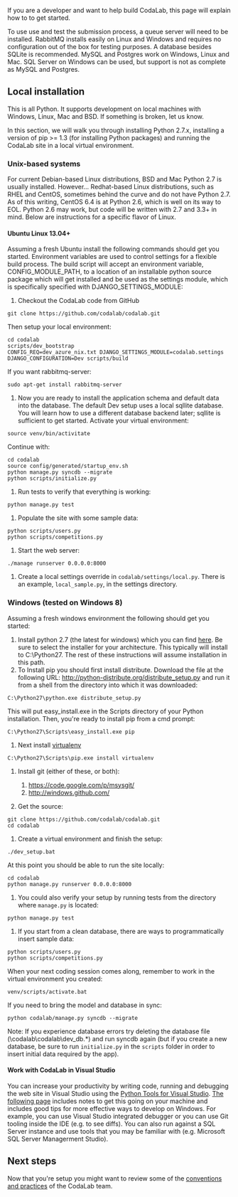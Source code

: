 If you are a developer and want to help build CodaLab, this page will explain how to to get started.

To use use and test the submission process, a queue server will need to be installed. RabbitMQ installs easily on Linux and Windows and requires no configuration out of the box for testing purposes. A database besides SQLite is recommended. MySQL and Postgres work on Windows, Linux and Mac. SQL Server on Windows can be used, but support is not as complete as MySQL and Postgres.

## Local installation

This is all Python. It supports development on local machines with Windows, Linux, Mac and BSD. If something is broken, let us know.

In this section, we will walk you through installing Python 2.7.x, installing a version of pip >= 1.3 (for installing Python packages) and running the CodaLab site in a local virtual environment.

### Unix-based systems

For current Debian-based Linux distributions, BSD and Mac Python 2.7 is usually installed. However... Redhat-based Linux distributions, such as RHEL and CentOS, sometimes behind the curve and do not have Python 2.7. As of this writing, CentOS 6.4 is at Python 2.6, which is well on its way to EOL. Python 2.6 may work, but code will be written with 2.7 and 3.3+ in mind. Below are instructions for a specific flavor of Linux.

#### Ubuntu Linux 13.04+

Assuming a fresh Ubuntu install the following commands should get you started. Environment variables are used to control settings for a flexible build process. The build script will accept an environment variable, CONFIG_MODULE_PATH, to a location of an installable python source package which will get installed and be used as the settings module, which is specifically specified with DJANGO_SETTINGS_MODULE:

1. Checkout the CodaLab code from GitHub
```
git clone https://github.com/codalab/codalab.git
```
Then setup your local environment:
```
cd codalab
scripts/dev_bootstrap
CONFIG_REQ=dev_azure_nix.txt DJANGO_SETTINGS_MODULE=codalab.settings DJANGO_CONFIGURATION=Dev scripts/build
```
If you want rabbitmq-server:
```
sudo apt-get install rabbitmq-server
```

1. Now you are ready to install the application schema and default data into the database. The default Dev setup uses a local sqllite database. You will learn how to use a different database backend later; sqllite is sufficient to get started. Activate your virtual environment:
```
source venv/bin/activitate
```
Continue with:
```
cd codalab
source config/generated/startup_env.sh
python manage.py syncdb --migrate
python scripts/initialize.py
```

1. Run tests to verify that everything is working:
```
python manage.py test
```

1. Populate the site with some sample data:
```        
python scripts/users.py
python scripts/competitions.py
```

1. Start the web server:
```
./manage runserver 0.0.0.0:8000
```

1. Create a local settings override in `codalab/settings/local.py`. There is an example, `local_sample.py`, in the settings directory.

### Windows (tested on Windows 8)

Assuming a fresh windows environment the following should get you started:

1. Install python 2.7 (the latest for windows) which you can find [here](http://www.python.org/download/releases/). Be sure to select the installer for your architecture. This typically will install to C:\Python27. The rest of these instructions will assume installation in this path.
1. To Install pip you should first install distribute. Download the file at the following URL:
   http://python-distribute.org/distribute_setup.py and run it from a shell from the directory into which it was downloaded:
```
C:\Python27\python.exe distribute_setup.py
```
This will put easy_install.exe in the Scripts directory of your Python installation. Then, you're ready to install pip from a cmd prompt:
```
C:\Python27\Scripts\easy_install.exe pip
```

1. Next install [virtualenv](http://www.virtualenv.org/)
```
C:\Python27\Scripts\pip.exe install virtualenv
```

1. Install git (either of these, or both):
   1. https://code.google.com/p/msysgit/
   1. http://windows.github.com/

1. Get the source:
```
git clone https://github.com/codalab/codalab.git
cd codalab
```

1. Create a virtual environment and finish the setup:
```
./dev_setup.bat
```
At this point you should be able to run the site locally:
```
cd codalab
python manage.py runserver 0.0.0.0:8000
```

1. You could also verify your setup by running tests from the directory where `manage.py` is located: 
```
python manage.py test
```

1. If you start from a clean database, there are ways to programmatically insert sample data:
```
python scripts/users.py
python scripts/competitions.py
```
When your next coding session comes along, remember to work in the virtual environment you created:
```
venv/scripts/activate.bat
```
If you need to bring the model and database in sync:
```
python codalab/manage.py syncdb --migrate
```
Note: If you experience database errors try deleting the database file (\codalab\codalab\dev_db.*) and run syncdb again (but if you create a new database, be sure to run `initialize.py` in the `scripts` folder in order to insert initial data required by the app).

#### Work with CodaLab in Visual Studio

You can increase your productivity by writing code, running and debugging the web site in Visual Studio using the [Python Tools for Visual Studio](https://pytools.codeplex.com/). [The following page](https://github.com/codalab/codalab/wiki/Notes-for-local-setup-on-windows) includes notes to get this going on your machine and includes good tips for more effective ways to develop on Windows. For example, you can use Visual Studio integrated debugger or you can use Git tooling inside the IDE (e.g. to see diffs). You can also run against a SQL Server instance and use tools that you may be familiar with (e.g. Microsoft SQL Server Managerment Studio).

## Next steps

Now that you're setup you might want to review some of the [conventions and practices](https://github.com/codalab/codalab/wiki/22.-CodaLab-Conventions-for-Developers) of the CodaLab team.